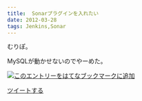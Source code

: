 ```yaml
---
title:  Sonarプラグインを入れたい
date: 2012-03-28
tags: Jenkins,Sonar
---
```

むりぽ。

MySQLが動かせないのでやーめた。

[![このエントリーをはてなブックマークに追加](http://b.st-hatena.com/images/entry-button/button-only.gif)](http://b.hatena.ne.jp/entry/http://d.hatena.ne.jp "このエントリーをはてなブックマークに追加")

[ツイートする](http://twitter.com/share)
